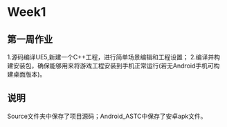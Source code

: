 # Week1

## 第一周作业

1.源码编译UE5,新建一个C++工程，进行简单场景编辑和工程设置；
2.编译并构建安装包，确保能够用来将游戏工程安装到手机正常运行(若无Android手机可构建桌面版本)。

## 说明

Source文件夹中保存了项目源码；Android_ASTC中保存了安卓apk文件。